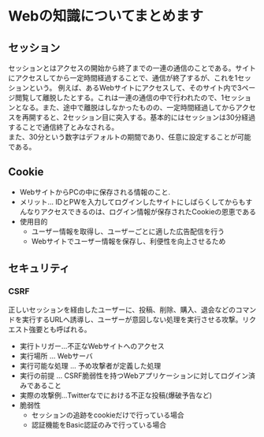 # Webの知識についてまとめます

## セッション
セッションとはアクセスの開始から終了までの一連の通信のことである。サイトにアクセスしてから一定時間経過することで、通信が終了するが、これを1セッションという。
例えば、あるWebサイトにアクセスして、そのサイト内で3ページ閲覧して離脱したとする。これは一連の通信の中で行われたので、1セッションとなる。また、途中で離脱はしなかったものの、一定時間経過してからアクセスを再開すると、2セッション目に突入する。基本的にはセッションは30分経過することで通信終了とみなされる。<br>
また、30分という数字はデフォルトの期間であり、任意に設定することが可能である。

## Cookie
- WebサイトからPCの中に保存される情報のこと.
- メリット... IDとPWを入力してログインしたサイトにしばらくしてからもすんなりアクセスできるのは、ログイン情報が保存されたCookieの恩恵である
- 使用目的
  - ユーザー情報を取得し、ユーザーごとに適した広告配信を行う
  - Webサイトでユーザー情報を保存し、利便性を向上させるため

## セキュリティ<br>
### CSRF
正しいセッションを経由したユーザーに、投稿、削除、購入、退会などのコマンドを実行するURLへ誘導し、ユーザーが意図しない処理を実行させる攻撃。リクエスト強要とも呼ばれる。
- 実行トリガー...不正なWebサイトへのアクセス
- 実行場所 ... Webサーバ
-  実行可能な処理 ... 予め攻撃者が定義した処理
- 実行の前提 ... CSRF脆弱性を持つWebアプリケーションに対してログイン済みであること
- 実際の攻撃例...Twitterなでにおける不正な投稿(爆破予告など)
- 脆弱性
  - セッションの追跡をcookieだけで行っている場合
  - 認証機能をBasic認証のみで行っている場合
